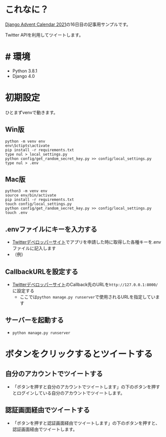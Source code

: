 # これなに？
[Django Advent Calendar 2021](https://qiita.com/advent-calendar/2021/django)の16日目の記事用サンプルです。

Twitter APIを利用してツイートします。

# # 環境

- Python 3.8.1
- Django 4.0

# 初期設定

ひとまずvenvで動きます。

## Win版
    python -m venv env
    env\Sctipts\activate
    pip install -r requirements.txt
    type nul > local_settings.py
    python config/get_random_secret_key.py >> config/local_settings.py
    type nul > .env


## Mac版
    python3 -m venv env
    source env/bin/activate
    pip install -r requirements.txt
    touch config/local_settings.py
    python config/get_random_secret_key.py >> config/local_settings.py
    touch .env

## .envファイルにキーを入力する
- [Twitterデベロッパーサイト]()でアプリを申請した時に取得した各種キーを.envファイルに記入します
- （例）

## CallbackURLを設定する
- [Twitterデベロッパーサイト]()のCallback先のURLを`http://127.0.0.1:8000/`に設定する
  - ここでは`python manage.py runserver`で使用されるURLを指定しています

## サーバーを起動する
- `python manage.py runserver`

# ボタンをクリックするとツイートする
## 自分のアカウントでツイートする
- 「ボタンを押すと自分のアカウントでツイートします」の下のボタンを押すとログインしている自分のアカウントでツイートします。

## 認証画面経由でツイートする
- 「ボタンを押すと認証画面経由でツイートします」の下のボタンを押すと、認証画面経由でツイートします。
